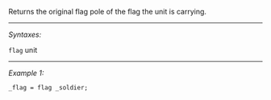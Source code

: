 Returns the original flag pole of the flag the unit is carrying.


---
*Syntaxes:*

`flag` unit

---
*Example 1:*

```sqf
_flag = flag _soldier;
```